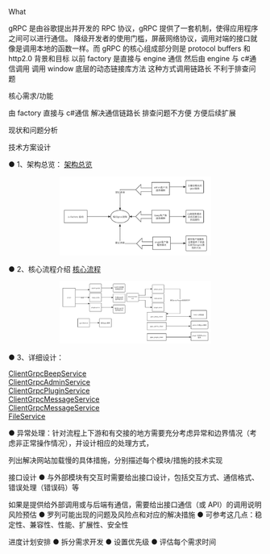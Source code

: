 What

gRPC 是由谷歌提出并开发的 RPC 协议，gRPC 提供了一套机制，使得应用程序之间可以进行通信。 降级开发者的使用门槛，屏蔽网络协议，调用对端的接口就像是调用本地的函数一样。而 gRPC 的核心组成部分则是 protocol buffers 和 http2.0
背景和目标
以前 factory 是直接与 engine 通信 然后由 engine 与 c#通信调用 调用 window 底层的动态链接库方法
这种方式调用链路长 不利于排查问题

核心需求/功能

由 factory 直接与 c#通信 解决通信链路长 排查问题不方便 方便后续扩展

现状和问题分析

技术方案设计

● 1、架构总览：
[架构总览](1.png)

<p align="center">
    <img width="300" src="1.png">
</p>

● 2、核心流程介绍
[核心流程](2.png)

<p align="center">
    <img width="300" src="2.png">
</p>

● 3、详细设计：

[ClientGrpcBeepService](ClientGrpcBeepService.ts)  
[ClientGrpcAdminService](ClientGrpcAdminService.ts)  
[ClientGrpcPluginService](ClientGrpcPluginService.ts)  
[ClientGrpcMessageService](ClientGrpcMessageService.ts.ts)  
[ClientGrpcMessageService](taskQueue/brower/TaskQueueService.ts)  
[FileService](taskQueue/brower/FileService.ts)

● 异常处理：针对流程上下游和有交接的地方需要充分考虑异常和边界情况（考虑非正常操作情况），并设计相应的处理方式，

列出解决网站加载慢的具体措施，分别描述每个模块/措施的技术实现

接口设计
● 与外部模块有交互时需要给出接口设计，包括交互方式、通信格式、错误处理（错误码）等

如果是提供给外部调用或与后端有通信，需要给出接口通信（或 API）的调用说明
风险预估
● 罗列可能出现的问题及风险点和对应的解决措施
● 可参考这几点：稳定性、兼容性、性能、扩展性、安全性

进度计划安排
● 拆分需求开发
● 设置优先级
● 评估每个需求时间
